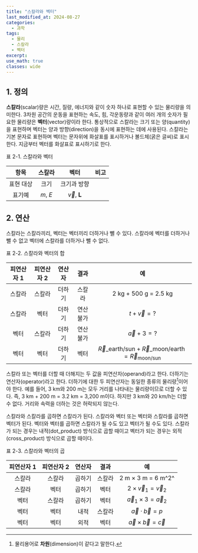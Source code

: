 ```yaml
---
title: "스칼라와 벡터"
last_modified_at: 2024-08-27
categories:
  - 과학
tags:
  - 물리
  - 스칼라
  - 벡터
excerpt: 
use_math: true
classes: wide
---
```


## 1. 정의

**스칼라**(scalar)량은 시간, 질량, 에너지와 같이 숫자 하나로 표현할 수 있는 물리량을 의미한다. 3차원 공간의 운동을 표현하는 속도, 힘, 각운동량과 같이 여러 개의 숫자가 필요한 물리량은 **벡터**(vector)량이라 한다. 통상적으로 스칼라는 크기 또는 양(quantity)을 표현하며 벡터는 양과 방향(direction)을 동시에 표현하는 데에 사용된다. 스칼라는 기본 문자로 표현하며 벡터는 문자위에 화살표를 표시하거나 볼드체(굵은 글씨)로 표시한다. 지금부터 벡터를 화살표로 표시하기로 한다.


표 2-1. 스칼라와 벡터

|항목|스칼라|벡터|비고|
|:-:|:-:|:-:|:-:|
|표현 대상|크기|크기과 방향||
|표기예|$m$, $E$|$\vec{v}$, $\textbf{L}$||


## 2. 연산

스칼라는 스칼라끼리, 벡터는 벡터끼리 더하거나 뺄 수 있다. 스칼라에 벡터를 더하거나 뺄 수 없고 벡터에 스칼라를 더하거나 뺄 수 없다.

표 2-2. 스칼라와 벡터의 합

|피연산자 1|피연산자 2|연산자|결과|예|
|:-:|:-:|:-:|:-:|:-:|
|스칼라|스칼라|더하기|스칼라|2 kg + 500 g = 2.5 kg|
|스칼라|벡터|더하기|연산불가|$t + \vec{v} = ?$|
|벡터|스칼라|더하기|연산불가|$\vec{a} + 3 = ?$|
|벡터|벡터|더하기|벡터|$\vec{R}\_{\text{earth/sun}} + \vec{R}\_{\text{moon/earth}} = \vec{R}_\text{{moon/sun}}$|

스칼라 또는 벡터를 더할 때 더해지는 두 값을 피연산자(operand)라고 한다. 더하기는 연산자(operator)라고 한다. 더하기에 대한 두 피연산자는 동일한 종류의 물리량[^1]이어야 한다. 예를 들어, 3 km와 200 m는 모두 거리를 나타내는 물리량이므로 더할 수 있다. 즉, 3 km + 200 m = 3.2 km = 3,200 m이다. 하지만 3 km와 20 km/h는 더할 수 없다. 거리와 속력을 더하는 것은 허락되지 않는다.

[^1]: 물리용어로 **차원**(dimension)이 같다고 말한다.

스칼라와 스칼라를 곱하면 스칼라가 된다. 스칼라와 벡터 또는 벡터와 스칼라를 곱하면 벡터가 된다. 벡터와 벡터를 곱하면 스칼라가 될 수도 있고 벡터가 될 수도 있다. 스칼라가 되는 경우는 내적(dot_product) 방식으로 곱할 때이고 벡터가 되는 경우는 외적(cross_product) 방식으로 곱할 때이다.

표 2-3. 스칼라와 벡터의 곱

|피연산자 1|피연산자 2|연산자|결과|예|
|:-:|:-:|:-:|:-:|:-:|
|스칼라|스칼라|곱하기|스칼라|2 m $\times$ 3 m = 6 m^2^|
|스칼라|벡터|곱하기|벡터|$2\times\vec{v}_1 = \vec{v}_2$|
|벡터|스칼라|곱하기|벡터|$\vec{a}_1\times 3 = \vec{a}_2$|
|벡터|벡터|내적|스칼라|$\vec{a}\cdot \vec{b} = p$|
|벡터|벡터|외적|벡터|$\vec{a}\times\vec{b} = \vec{c}$|

